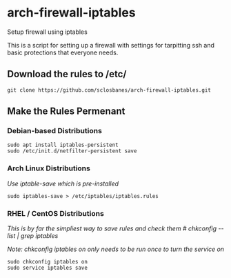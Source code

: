 # arch-firewall-iptables
Setup firewall using iptables 

This is a script for setting up a firewall with settings for tarpitting ssh and basic protections that everyone needs.

## Download the rules to /etc/
```
git clone https://github.com/sclosbanes/arch-firewall-iptables.git
````
## Make the Rules Permenant
### Debian-based Distributions
```
sudo apt install iptables-persistent
sudo /etc/init.d/netfilter-persistent save
```
### Arch Linux Distributions
*Use iptable-save which is pre-installed*
```
sudo iptables-save > /etc/iptables/iptables.rules
```
### RHEL / CentOS Distributions
*This is by far the simpliest way to save rules and check them # chkconfig --list | grep iptables*

*Note: chkconfig iptables on only needs to be run once to turn the service on*
```
sudo chkconfig iptables on
sudo service iptables save
